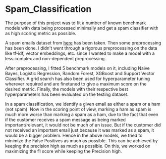 # Spam_Classification

The purpose of this project was to fit a number of known benchmark models with data being processed minimally and get a spam classifier with as high scoring metric as possible.

A spam emails dataset from [here](https://www.kaggle.com/datasets/jackksoncsie/spam-email-dataset) has been taken. Then some preprocessing has been done. I didn't went through a rigorous preprocessing on the data like tf-idf, vector embeddings, etc. since I wanted to make a model with a less complex and non-dependent preprocessing.

After preprocessing, I fitted 5 benchmark models on it, including Naive Bayes, Logistic Regression, Random Forest, XGBoost and Support Vector Classifier. A grid search has also been used for hyperparameter tuning wherever required and are finetuned to give a maximum score on the desired metric. Finally, the models with their respective best hyperparameters has been evaluated on the testing dataset.

In a spam classification, we identify a given email as either a spam or a ham (not spam). Now in the scoring point of view, marking a ham as spam is much more worse than marking a spam as a ham, due to the fact that even if the customer receives a spam message as being marked important/relevant, it would not be much of an issue. But if the customer did not received an important email just because it was marked as a spam, it would be a bigger problem. Hence in the above models, we tried to minimize the False Positives as much as possible. This can be achieved by keeping the precision high as much as possible. On this, we worked on maximizing the f1 score while keeping the Precision high.
